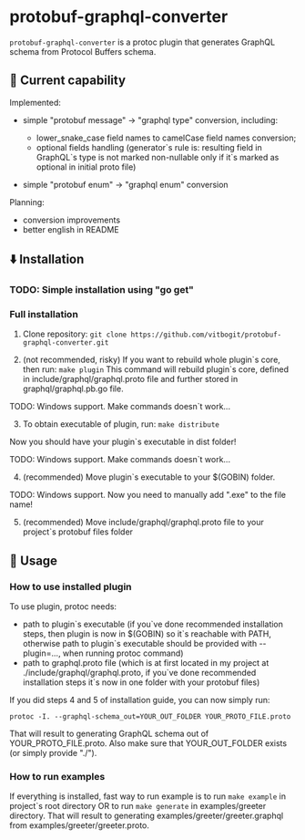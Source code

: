 # protobuf-graphql-converter

`protobuf-graphql-converter` is a protoc plugin that generates GraphQL schema from Protocol Buffers schema.

## 💪 Current capability

Implemented:

- simple "protobuf message" -> "graphql type" conversion, including:

    - lower_snake_case field names to camelCase field names conversion;
    - optional fields handling (generator\`s rule is: resulting field in GraphQL\`s type is not marked non-nullable only if it\`s marked as optional in initial proto file)

- simple "protobuf enum" -> "graphql enum" conversion

Planning:

- conversion improvements 
- better english in README

## ⬇️ Installation

### TODO: Simple installation using "go get"

### Full installation 

1) Clone repository:
```git clone https://github.com/vitbogit/protobuf-graphql-converter.git```

2) (not recommended, risky) If you want to rebuild whole plugin\`s core, then run:
 ```make plugin```
 This command will rebuild plugin\`s core, defined in include/graphql/graphql.proto file and further stored in graphql/graphql.pb.go file.

 TODO: Windows support. Make commands doesn`t work... 

3) To obtain executable of plugin, run:
 ```make distribute```

Now you should have your plugin\`s executable in dist folder!

 TODO: Windows support. Make commands doesn`t work... 

4) (recommended) Move plugin\`s executable to your $(GOBIN) folder.

TODO: Windows support. Now you need to manually add ".exe" to the file name!

5) (recommended) Move include/graphql/graphql.proto file to your project`s protobuf files folder

## 🚀 Usage

### How to use installed plugin

To use plugin, protoc needs:
- path to plugin\`s executable (if you\`ve done recommended installation steps, then plugin is now in $(GOBIN) so it\`s reachable with PATH, otherwise path to plugin\`s executable should be provided with --plugin=..., when running protoc command)
- path to graphql.proto file (which is at first located in my project at ./include/graphql/graphql.proto, if you\`ve done recommended installation steps it\`s now in one folder with your protobuf files)

If you did steps 4 and 5 of installation guide, you can now simply run:

```
protoc -I. --graphql-schema_out=YOUR_OUT_FOLDER YOUR_PROTO_FILE.proto
```

That will result to generating GraphQL schema out of YOUR_PROTO_FILE.proto. Also make sure that YOUR_OUT_FOLDER exists (or simply provide "./").

### How to run examples

If everything is installed, fast way to run example is to run `make example` in project\`s root directory OR to run `make generate` in examples/greeter directory. That will result to generating examples/greeter/greeter.graphql from examples/greeter/greeter.proto.